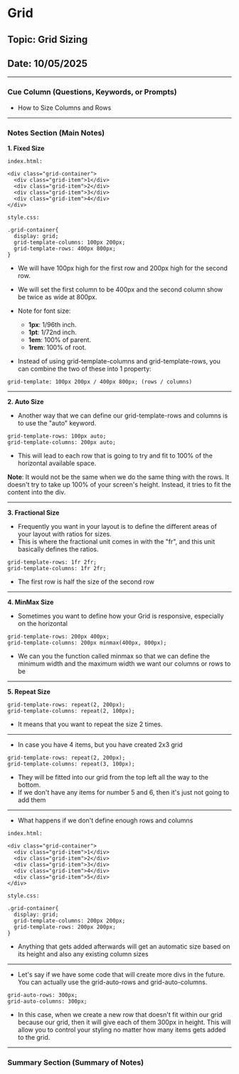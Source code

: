 # Grid

## Topic: Grid Sizing

## Date: 10/05/2025

---

### Cue Column (Questions, Keywords, or Prompts)

- How to Size Columns and Rows

---

### Notes Section (Main Notes)

**1. Fixed Size**
```
index.html:

<div class="grid-container">
  <div class="grid-item">1</div>
  <div class="grid-item">2</div>
  <div class="grid-item">3</div>
  <div class="grid-item">4</div>
</div>

style.css:

.grid-container{
  display: grid;
  grid-template-columns: 100px 200px;
  grid-template-rows: 400px 800px;
}
```
- We will have 100px high for the first row and 200px high for the second row.
- We will set the first column to be 400px and the second column show be twice as wide at 800px.
- Note for font size:
  - **1px**: 1/96th inch.
  - **1pt**: 1/72nd inch.
  - **1em**: 100% of parent.
  - **1rem**: 100% of root.

- Instead of using grid-template-columns and grid-template-rows, you can combine the two of these into 1 property:
```
grid-template: 100px 200px / 400px 800px; (rows / columns)
```
---

**2. Auto Size**
- Another way that we can define our grid-template-rows and columns is to use the "auto" keyword.
```
grid-template-rows: 100px auto;
grid-template-columns: 200px auto;
```
- This will lead to each row that is going to try and fit to 100% of the horizontal available space.

**Note**: It would not be the same when we do the same thing with the rows. It doesn't try to take up 100% of your screen's height. Instead, it tries to fit the content into the div.

---
**3. Fractional Size**
- Frequently you want in your layout is to define the different areas of your layout with ratios for sizes.
- This is where the fractional unit comes in with the "fr", and this unit basically defines the ratios.
```
grid-template-rows: 1fr 2fr;
grid-template-columns: 1fr 2fr;
```
- The first row is half the size of the second row
---
**4. MinMax Size**
- Sometimes you want to define how your Grid is responsive, especially on the horizontal
```
grid-template-rows: 200px 400px;
grid-template-columns: 200px minmax(400px, 800px);
```
- We can you the function called minmax so that we can define the minimum width and the maximum width we want our columns or rows to be
---
**5. Repeat Size**
```
grid-template-rows: repeat(2, 200px);
grid-template-columns: repeat(2, 100px);
```
- It means that you want to repeat the size 2 times.
---
- In case you have 4 items, but you have created 2x3 grid
```
grid-template-rows: repeat(2, 200px);
grid-template-columns: repeat(3, 100px);
```
- They will be fitted into our grid from the top left all the way to the bottom.
- If we don't have any items for number 5 and 6, then it's just not going to add them
---
- What happens if we don't define enough rows and columns 
```
index.html:

<div class="grid-container">
  <div class="grid-item">1</div>
  <div class="grid-item">2</div>
  <div class="grid-item">3</div>
  <div class="grid-item">4</div>
  <div class="grid-item">5</div>
</div>

style.css:

.grid-container{
  display: grid;
  grid-template-columns: 200px 200px;
  grid-template-rows: 200px 200px;
}
```
- Anything that gets added afterwards will get an automatic size based on its height and also any existing column sizes
---
- Let's say if we have some code that will create more divs in the future. You can actually use the grid-auto-rows and grid-auto-columns.
```
grid-auto-rows: 300px;
grid-auto-columns: 300px;
```
- In this case, when we create a new row that doesn't fit within our grid because our grid, then it will give each of them 300px in height. This will allow you to control your styling no matter how many items gets added to the grid.
---
### Summary Section (Summary of Notes) 

